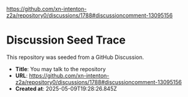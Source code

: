 https://github.com/xn-intenton-z2a/repository0/discussions/1788#discussioncomment-13095156

# Discussion Seed Trace

This repository was seeded from a GitHub Discussion.

- **Title**: You may talk to the repository
- **URL**: https://github.com/xn-intenton-z2a/repository0/discussions/1788#discussioncomment-13095156
- **Created at**: 2025-05-09T19:28:26.845Z
